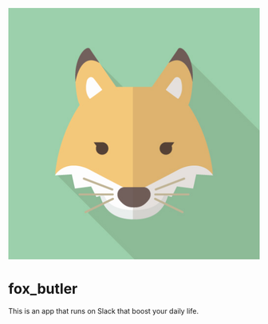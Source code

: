 ![fox_butler_icon](images/fox_butler_icon.jpg)

# fox_butler

This is an app that runs on Slack that boost your daily life.